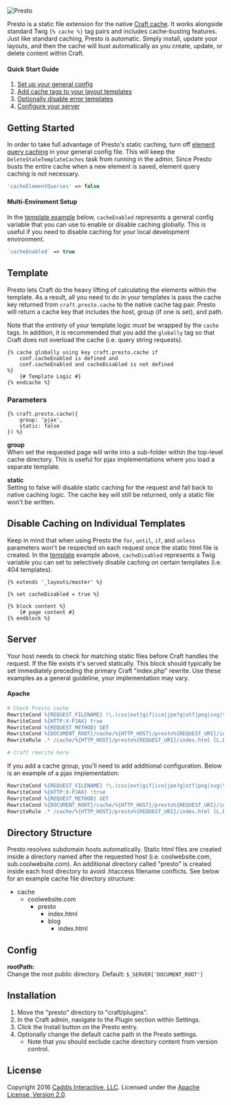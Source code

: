 ![Presto](https://www.caddis.co/internal/repo/presto.svg)

Presto is a static file extension for the native [Craft cache](https://craftcms.com/docs/templating/cache). It works alongside standard Twig `{% cache %}` tag pairs and includes cache-busting features. Just like standard caching, Presto is automatic. Simply install, update your layouts, and then the cache will bust automatically as you create, update, or delete content within Craft.

#### Quick Start Guide

1. [Set up your general config](#getting-started)
2. [Add cache tags to your layout templates](#template)
3. [Optionally disable error templates](#disable-caching-on-individual-templates)
4. [Configure your server](#server)

## Getting Started

In order to take full advantage of Presto's static caching, turn off [element query caching](https://craftcms.com/docs/config-settings#cacheElementQueries) in your general config file. This will keep the `DeleteStaleTemplateCaches` task from running in the admin. Since Presto busts the entire cache when a new element is saved, element query caching is not necessary.

```php
'cacheElementQueries' => false
```

#### Multi-Enviroment Setup

In the [template example](#template) below, `cacheEnabled` represents a general config variable that you can use to enable or disable caching globally. This is useful if you need to disable caching for your local development environment.

```php
`cacheEnabled` => true
```

## Template

Presto lets Craft do the heavy lifting of calculating the elements within the template. As a result, all you need to do in your templates is pass the cache key returned from `craft.presto.cache` to the native cache tag pair. Presto will return a cache key that includes the host, group (if one is set), and path.

Note that the *entirety* of your template logic *must* be wrapped by the `cache` tags. In addition, it is recommended that you add the `globally` tag so that Craft does not overload the cache (i.e. query string requests).

```twig
{% cache globally using key craft.presto.cache if 
	conf.cacheEnabled is defined and 
	conf.cacheEnabled and cacheDisabled is not defined 
%}
	{# Template Logic #}
{% endcache %}
```

### Parameters

```twig
{% craft.presto.cache({
	group: 'pjax',
	static: false
}) %}
```

**group**<br>
When set the requested page will write into a sub-folder within the top-level cache directory. This is useful for pjax implementations where you load a separate template.

**static**<br>
Setting to false will disable static caching for the request and fall back to native caching logic. The cache key will still be returned, only a static file won't be written.

## Disable Caching on Individual Templates

Keep in mind that when using Presto the `for`, `until`, `if`, and `unless` parameters won't be respected on each request once the static html file is created. In the [template](#template) example above, `cacheDisabled` represents a Twig variable you can set to selectively disable caching on certain templates (i.e. 404 templates).

```twig
{% extends '_layouts/master' %}

{% set cacheDisabled = true %}

{% block content %}
	{# page content #}
{% endblock %}
```

## Server

Your host needs to check for matching static files before Craft handles the request. If the file exists it's served statically. This block should typically be set immediately preceding the primary Craft "index.php" rewrite. Use these examples as a general guideline, your implementation may vary.

#### Apache

```apache
# Check Presto cache
RewriteCond %{REQUEST_FILENAME} !\.(css|eot|gif|ico|jpe?g|otf|png|svg|ttf|webp|woff2?)$ [NC]
RewriteCond %{HTTP:X-PJAX} true
RewriteCond %{REQUEST_METHOD} GET
RewriteCond %{DOCUMENT_ROOT}/cache/%{HTTP_HOST}/presto%{REQUEST_URI}/index.html -f
RewriteRule .* /cache/%{HTTP_HOST}/presto%{REQUEST_URI}/index.html [L,E=nocache:1]]

# Craft rewrite here
```

If you add a cache group, you'll need to add additional configuration. Below is an example of a pjax implementation:

```apache
RewriteCond %{REQUEST_FILENAME} !\.(css|eot|gif|ico|jpe?g|otf|png|svg|ttf|webp|woff2?)$ [NC]
RewriteCond %{HTTP:X-PJAX} !true
RewriteCond %{REQUEST_METHOD} GET
RewriteCond %{DOCUMENT_ROOT}/cache/%{HTTP_HOST}/presto%{REQUEST_URI}/index.html -f
RewriteRule .* /cache/%{HTTP_HOST}/presto%{REQUEST_URI}/index.html [L,E=nocache:1]]
```

## Directory Structure

Presto resolves subdomain hosts automatically. Static html files are created inside a directory named after the requested host (i.e. coolwebsite.com, sub.coolwebsite.com). An additional directory called "presto" is created inside each host directory to avoid .htaccess filename conflicts. See below for an example cache file directory structure:

- cache
	- coolwebsite.com
		- presto
			- index.html
			- blog
				- index.html

## Config

**rootPath:**<br>
Change the root public directory. Default: `$_SERVER['DOCUMENT_ROOT']`

## Installation

1. Move the "presto" directory to "craft/plugins".
2. In the Craft admin, navigate to the Plugin section within Settings.
3. Click the Install button on the Presto entry.
4. Optionally change the default cache path in the Presto settings.
	* Note that you should exclude cache directory content from version control.

## License

Copyright 2016 [Caddis Interactive, LLC](https://www.caddis.co). Licensed under the [Apache License, Version 2.0](https://github.com/caddis/presto/blob/master/LICENSE).
